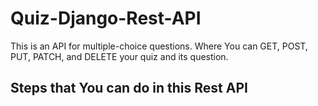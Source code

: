 # Quiz-Django-Rest-API
This is an API for multiple-choice questions. Where You can GET, POST, PUT, PATCH, and DELETE your quiz and its question.


## Steps that You can do in this Rest API